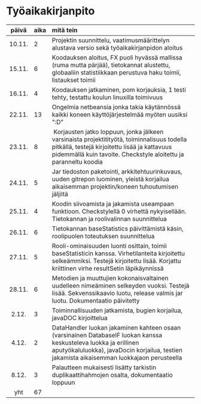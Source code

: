# Työaikakirjanpito  
  
| päivä | aika | mitä tein   |  
|  :--: |:-----| :-----|
| 10.11. | 2 | Projektin suunnittelu, vaatimusmäärittelyn alustava versio sekä työaikakirjanpidon aloitus |
| 15.11. | 6 | Koodauksen aloitus, FX puoli hyvässä mallissa (ruma mutta pärjää), tietokannat alustettu, globaaliin statistiikkaan perustuva haku toimii, listaukset toimii |
| 16.11. | 4 | Koodauksen jatkaminen, pom korjauksia, 1 testi tehty, testattu koulun linuxilla toimivuus |
| 22.11. | 13 | Ongelmia netbeansia jonka takia käytännössä kaikki koneen käyttöjärjestelmää myöten uusiksi ":D" |
| 23.11. | 8 | Korjausten jatko loppuun, jonka jälkeen varsinaista projektitityötä, toiminnalisuus todella pitkällä, testejä kirjoitettu lisää ja kattavuus pidemmällä kuin tavoite. Checkstyle aloitettu ja paranneltu koodia|
| 24.11. | 5 | Jar tiedoston paketointi, arkkitehtuurinkuvaus, uuden gitrepon luominen, yleistä korjailua aikaisemman projektin/koneen tuhoutumisen jäljiltä |
| 25.11. | 4 | Koodin siivoamista ja jakamista useampaan funktioon. Checkstylellä 0 virhettä nykyisellään. Tietokannan ja roolivalinnan suunnittelua |
| 26.11. | 6 | Tietokannan baseStatistics päivittämistä käsin, roolipuolen toteutuksen suunnittelua |
| 27.11. | 5 | Rooli-ominaisuuden luonti osittain, toimii baseStatisticin kanssa. Virhetilanteita kirjoitettu selkeämmiksi. Testejä kirjoitettu lisää. Korjattu kriittinen virhe resultSetin läpikäynnissä |
| 28.11. | 6 | Metodien ja muuttujien kokonaisvaltainen uudelleen nimeäminen selkeyden vuoksi. Testejä lisää. Sekvenssikaavio luotu, release valmis jar luotu. Dokumentaatio päivitetty |
| 2.12. | 3 | Toiminnallisuuden jatkamista, bugien korjailua, javaDOC kirjoittelua |
| 4.12. | 2 | DataHandler luokan jakaminen kahteen osaan (varsinainen DatabaseIF luokan kanssa keskusteleva luokka ja erillinen aputyökaluluokka), javaDocin korjailua, testien jakamista aikaisemman luokkajaon perusteella |
| 8.12. | 3 | Palautteen mukaisesti lisätty tarkistin duplikaattihahmojen osalta, dokumentaatio loppuun |
| yht | 67 ||
